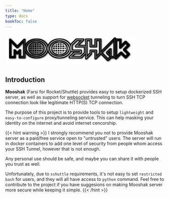 ```yaml
---
title: "Home"
type: docs
bookToc: false
---
```


![Logo](/static/logo.png)

## Introduction

**Mooshak** (Farsi for Rocket/Shuttle) provides easy to setup dockerized SSH server, as well as support for [websocket](https://github.com/erebe/wstunnel) tunneling to turn SSH TCP connection look like legitimate HTTP(S) TCP connection.

The purpose of this project is to provide tools to setup `lightweight` and `easy-to-configure` proxy/tunneling service. This can help masking your identity on the internet and avoid internet cencorship.

{{< hint warning >}} 
I strongly recommend you not to provide Mooshak server as a paid/free service open to "untrusted" users. The server will run in docker containers to add one level of security from people whom access your SSH Tunnel, however that is not enough.

Any personal use should be safe, and maybe you can share it with people you trust as well.


Unfortunately, due to `sshuttle` requirements, it's not easy to set `restricted bash` for users, and they will all have access to `python` command. Feel free to contribute to the project if you have suggesions on making Mooshak server more secure while keeping it simple.
{{< /hint >}}

